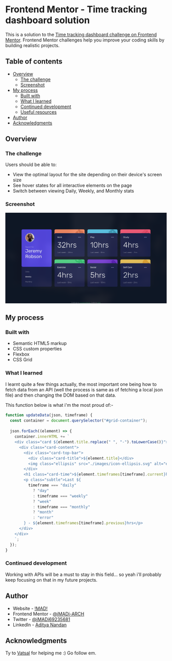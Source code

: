 # Frontend Mentor - Time tracking dashboard solution

This is a solution to the [Time tracking dashboard challenge on Frontend Mentor](https://www.frontendmentor.io/challenges/time-tracking-dashboard-UIQ7167Jw). Frontend Mentor challenges help you improve your coding skills by building realistic projects.

## Table of contents

- [Overview](#overview)
  - [The challenge](#the-challenge)
  - [Screenshot](#screenshot)
  <!-- - [Links](#links) -->
- [My process](#my-process)
  - [Built with](#built-with)
  - [What I learned](#what-i-learned)
  - [Continued development](#continued-development)
  - [Useful resources](#useful-resources)
- [Author](#author)
- [Acknowledgments](#acknowledgments)

## Overview

### The challenge

Users should be able to:

- View the optimal layout for the site depending on their device's screen size
- See hover states for all interactive elements on the page
- Switch between viewing Daily, Weekly, and Monthly stats

### Screenshot

![](./screenshot.png)

<!-- ### Links

- Solution URL: [Add solution URL here](https://your-solution-url.com)
- Live Site URL: [Add live site URL here](https://your-live-site-url.com) -->

## My process

### Built with

- Semantic HTML5 markup
- CSS custom properties
- Flexbox
- CSS Grid

### What I learned

I learnt quite a few things actually, the most important one being how to fetch data from an API (well the process is same as of fetching a local json file) and then changing the DOM based on that data.

This function below is what i'm the most proud of:-

```js
function updateData(json, timeframe) {
  const container = document.querySelector("#grid-container");

  json.forEach((element) => {
    container.innerHTML += `
    <div class="card ${element.title.replace(" ", "-").toLowerCase()}">
      <div class="card-content">
        <div class="card-top-bar">
          <div class="card-title">${element.title}</div>
          <img class="ellipsis" src="./images/icon-ellipsis.svg" alt="ellipsis">
        </div>
        <h1 class="card-time">${element.timeframes[timeframe].current}hrs</h1>
        <p class="subtle">Last ${
          timeframe === "daily"
            ? "day"
            : timeframe === "weekly"
            ? "week"
            : timeframe === "monthly"
            ? "month"
            : "error"
        } - ${element.timeframes[timeframe].previous}hrs</p>
      </div>
    </div>
    `;
  });
}
```

### Continued development

Working with APIs will be a must to stay in this field... so yeah i'll probably keep focusing on that in my future projects.

## Author

- Website - [!MAD!](http://imadi-arch.github.io/)
- Frontend Mentor - [@iMADi-ARCH](https://www.frontendmentor.io/profile/iMADi-ARCH)
- Twitter - [@iMADi69235681](https://twitter.com/iMADi69235681)
- LinkedIn - [Aditya Nandan](https://www.linkedin.com/in/aditya-nandan-thats-it/)

## Acknowledgments

Ty to [Vatsal](https://github.com/vatsalbansal123) for helping me :)
Go follow em.
